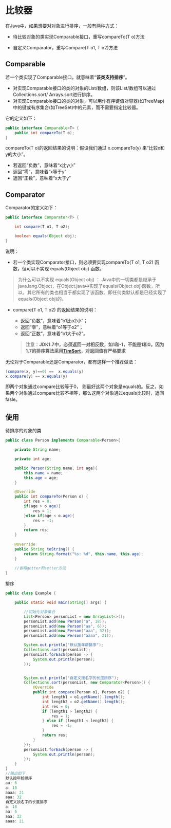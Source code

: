 # 比较器

在Java中，如果想要对对象进行排序，一般有两种方式：

* 待比较对象的类实现Comparable接口，重写compareTo\(T o\)方法

* 自定义Comparator，重写Compare\(T o1, T o2\)方法

## **Comparable**

若一个类实现了Comparable接口，就意味着“**该类支持排序**”。

* 对实现Comparable接口的类的对象的List/数组，则该List/数组可以通过Collections.sort/ Arrays.sort进行排序。
* 对实现Comparable接口的类的对象，可以用作有序键值对容器\(如TreeMap\)中的键或有序集合\(如TreeSet\)中的元素，而不需要指定比较器。

它的定义如下：

```java
public interface Comparable<T> {
    public int compareTo(T o);
}
```

compareTo\(T o\)的返回结果的说明：假设我们通过 x.compareTo\(y\) 来“比较x和y的大小”。

* 若返回“负数”，意味着“x比y小”
* 返回“零”，意味着“x等于y”
* 返回“正数”，意味着“x大于y”

## **Comparator**

Comparator的定义如下：

```java
public interface Comparator<T> {

    int compare(T o1, T o2);

    boolean equals(Object obj);
}
```

说明：

* 若一个类实现Comparator接口，则必须要实现compareTo\(T o1, T o2\) 函数，但可以不实现 equals\(Object obj\) 函数。

> 为什么可以不实现 equals\(Object obj\) ：  Java中的一切类都是继承于java.lang.Object，在Object.java中实现了equals\(Object obj\)函数，所以，其它所有的类也相当于都实现了该函数。即任何类默认都是已经实现了equals\(Object obj\)的。

* compare\(T o1, T o2\) 的返回结果的说明：
  * 返回“负数”，意味着“o1比o2小”；
  * 返回“零”，意味着“o1等于o2”；
  * 返回“正数”，意味着“o1大于o2”。

  > 注意：**JDK1.7中，必须返回一对相反数，如1和-1，不能是1和0。因为1.7的排序算法采用**[**TimSort**](https://baike.baidu.com/item/TimSort)**，对返回值有严格要求**



无论对于Comparable还是Comparator，都有这样一个推荐做法：

```java
(compare(x, y)==0) ==  x.equals(y)
x.compare(y) == x.equals(y)
```

即两个对象通过compare比较等于0， 则最好这两个对象是equals的。反之，如果两个对象通过compare比较不相等，那么这两个对象通过equals比较时，返回fasle。

## 使用

待排序的对象的类

```java
public class Person implements Comparable<Person>{

    private String name;

    private int age;

    public Person(String name, int age){
        this.name = name;
        this.age = age;
    }

    @Override
    public int compareTo(Person o) {
        int res = 0;
        if(age > o.age){
            res = 1;
        }else if(age < o.age){
            res = -1;
        }
        return res;
    }
    
    @Override
    public String toString() {
        return String.format("%s: %d", this.name, this.age);
    }
    
    //省略getter和setter方法
}
```

排序

```java
public class Example {

    public static void main(String[] args) {

        //初始化对象集合
        List<Person> personList = new ArrayList<>();
        personList.add(new Person("a", 18));
        personList.add(new Person("aa", 6));
        personList.add(new Person("aaa", 32));
        personList.add(new Person("aaaa", 21));

        System.out.println("默认按年龄排序");
        Collections.sort(personList);
        personList.forEach(person -> {
            System.out.println(person);
        });


        System.out.println("自定义按名字的长度排序");
        Collections.sort(personList, new Comparator<Person>() {
            @Override
            public int compare(Person o1, Person o2) {
                int length1 = o1.getName().length();
                int length2 = o2.getName().length();
                int res = 0;
                if (length1 > length2) {
                    res = 1;
                } else if (length1 < length2) {
                    res = -1;
                }
                return res;
            }
        });
        personList.forEach(person -> {
            System.out.println(person);
        });
    }
}
//输出如下
默认按年龄排序
aa: 6
a: 18
aaaa: 21
aaa: 32
自定义按名字的长度排序
a: 18
aa: 6
aaa: 32
aaaa: 21
```



